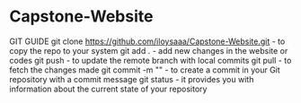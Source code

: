 # Capstone-Website

GIT GUIDE
git clone https://github.com/iloysaaa/Capstone-Website.git - to copy the repo to your system
git add . - add new changes in the website or codes
git push - to update the remote branch with local commits
git pull - to fetch the changes made 
git commit -m "<message>" - to create a commit in your Git repository with a commit message
git status -  it provides you with information about the current state of your repository
